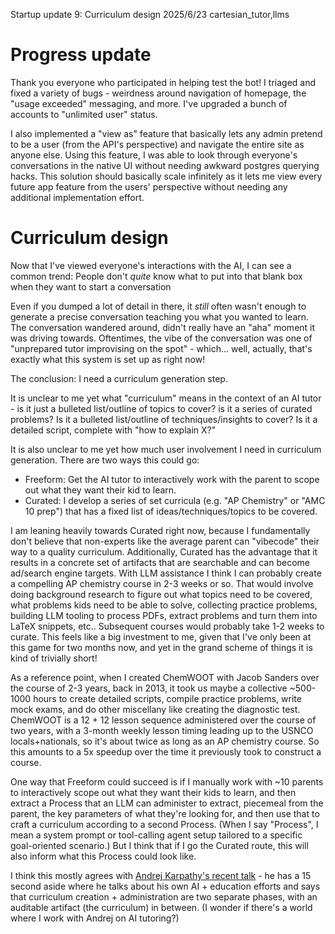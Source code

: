 Startup update 9: Curriculum design
2025/6/23
cartesian_tutor,llms

# Progress update

Thank you everyone who participated in helping test the bot! I triaged and fixed a variety of bugs - weirdness around navigation of homepage, the "usage exceeded" messaging, and more. I've upgraded a bunch of accounts to "unlimited user" status.

I also implemented a "view as" feature that basically lets any admin pretend to be a user (from the API's perspective) and navigate the entire site as anyone else. Using this feature, I was able to look through everyone's conversations in the native UI without needing awkward postgres querying hacks. This solution should basically scale infinitely as it lets me view every future app feature from the users' perspective without needing any additional implementation effort.

# Curriculum design

Now that I've viewed everyone's interactions with the AI, I can see a common trend: People don't _quite_ know what to put into that blank box when they want to start a conversation

Even if you dumped a lot of detail in there, it _still_ often wasn't enough to generate a precise conversation teaching you what you wanted to learn. The conversation wandered around, didn't really have an "aha" moment it was driving towards. Oftentimes, the vibe of the conversation was one of "unprepared tutor improvising on the spot" - which... well, actually, that's exactly what this system is set up as right now!

The conclusion: I need a curriculum generation step. 

It is unclear to me yet what "curriculum" means in the context of an AI tutor - is it just a bulleted list/outline of topics to cover? is it a series of curated problems? Is it a bulleted list/outline of techniques/insights to cover? Is it a detailed script, complete with "how to explain X?"

It is also unclear to me yet how much user involvement I need in curriculum generation. There are two ways this could go:

- Freeform: Get the AI tutor to interactively work with the parent to scope out what they want their kid to learn.
- Curated: I develop a series of set curricula (e.g. "AP Chemistry" or "AMC 10 prep") that has a fixed list of ideas/techniques/topics to be covered.

I am leaning heavily towards Curated right now, because I fundamentally don't believe that non-experts like the average parent can "vibecode" their way to a quality curriculum. Additionally, Curated has the advantage that it results in a concrete set of artifacts that are searchable and can become ad/search engine targets. With LLM assistance I think I can probably create a compelling AP chemistry course in 2-3 weeks or so. That would involve doing background research to figure out what topics need to be covered, what problems kids need to be able to solve, collecting practice problems, building LLM tooling to process PDFs, extract problems and turn them into LaTeX snippets, etc.. Subsequent courses would probably take 1-2 weeks to curate. This feels like a big investment to me, given that I've only been at this game for two months now, and yet in the grand scheme of things it is kind of trivially short!

As a reference point, when I created ChemWOOT with Jacob Sanders over the course of 2-3 years, back in 2013, it took us maybe a collective ~500-1000 hours to create detailed scripts, compile practice problems, write mock exams, and do other miscellany like creating the diagnostic test. ChemWOOT is a 12 + 12 lesson sequence administered over the course of two years, with a 3-month weekly lesson timing leading up to the USNCO locals+nationals, so it's about twice as long as an AP chemistry course. So this amounts to a 5x speedup over the time it previously took to construct a course.

One way that Freeform could succeed is if I manually work with ~10 parents to interactively scope out what they want their kids to learn, and then extract a Process that an LLM can administer to extract, piecemeal from the parent, the key parameters of what they're looking for, and then use that to craft a curriculum according to a second Process. (When I say "Process", I mean a system prompt or tool-calling agent setup tailored to a  specific goal-oriented scenario.) But I think that if I go the Curated route, this will also inform what this Process could look like.

I think this mostly agrees with [Andrej Karpathy's recent talk](https://youtu.be/LCEmiRjPEtQ?feature=shared&t=1498) - he has a 15 second aside where he talks about his own AI + education efforts and says that curriculum creation + administration are two separate phases, with an auditable artifact (the curriculum) in between. (I wonder if there's a world where I work with Andrej on AI tutoring?)
